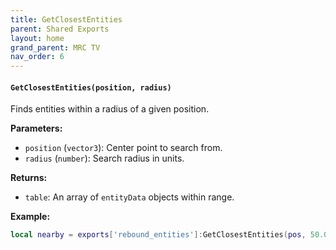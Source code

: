 ```yaml
--- 
title: GetClosestEntities 
parent: Shared Exports 
layout: home
grand_parent: MRC TV 
nav_order: 6
--- 
```

#### `GetClosestEntities(position, radius)`
Finds entities within a radius of a given position.

**Parameters:**
- `position` (`vector3`): Center point to search from.
- `radius` (`number`): Search radius in units.

**Returns:**
- `table`: An array of `entityData` objects within range.

**Example:**
```lua
local nearby = exports['rebound_entities']:GetClosestEntities(pos, 50.0)
```